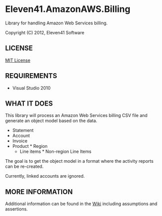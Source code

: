 # Eleven41.AmazonAWS.Billing
Library for handling Amazon Web Services billing.

Copyright (C) 2012, Eleven41 Software

## LICENSE
[MIT License](https://github.com/eleven41/Eleven41.AmazonAWS.Billing/blob/master/LICENSE.md)

## REQUIREMENTS

* Visual Studio 2010

## WHAT IT DOES

This library will process an Amazon Web Services billing CSV file and generate an object model based on the data.

* Statement
 * Account
  * Invoice
   * Product
    * Region
     * Line items
    * Non-region Line Items
     

The goal is to get the object model in a format where the activity reports can be re-created.

Currently, linked accounts are ignored.

## MORE INFORMATION

Additional information can be found in the [Wiki](https://github.com/eleven41/Eleven41.AmazonAWS.Billing/wiki) including
assumptions and assertions.